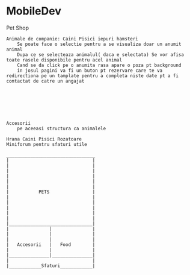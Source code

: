 # MobileDev


Pet Shop


	Animale de companie: Caini Pisici iepuri hamsteri
		Se poate face o selectie pentru a se visualiza doar un anumit animal
		Dupa ce se selecteaza animalul( daca e selectata) Se vor afisa toate rasele disponibile pentru acel animal
		Cand se da click pe o anumita rasa apare o poza pt background
		in josul pagini va fi un buton pt rezervare care te va redirectiona pe un tamplate pentru a completa niste date pt a fi contactat de catre un angajat
		
	
	
	
	
	
	
	Accesorii 
		pe aceeasi structura ca animalele
		
	Hrana Caini Pisici Rozatoare
	Miniforum pentru sfaturi utile
	
	_________________________________
	|								|
	|								|
	|								|
	|								|
	|								|
	|								|
	|			PETS				|
	|								|
	|								|
	|								|
	|								|
	|								|
	|_______________________________|
	|				|				|
	|				|				|
	|				|				|
	|	Accesorii	|	Food		|
	|				|				|
	|_______________|_______________|
	|								|
	|____________Sfaturi____________|	